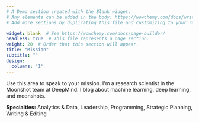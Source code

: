 ```yaml
---
# A Demo section created with the Blank widget.
# Any elements can be added in the body: https://wowchemy.com/docs/writing-markdown-latex/
# Add more sections by duplicating this file and customizing to your requirements.

widget: blank  # See https://wowchemy.com/docs/page-builder/
headless: true  # This file represents a page section.
weight: 20  # Order that this section will appear.
title: "Mission"
subtitle: ""
design:
  columns: '1'
---
```


Use this area to speak to your mission. I'm a research scientist in the Moonshot team at DeepMind. I blog about machine learning, deep learning, and moonshots.

**Specialties:** Analytics & Data, Leadership, Programming, Strategic Planning, Writing & Editing
